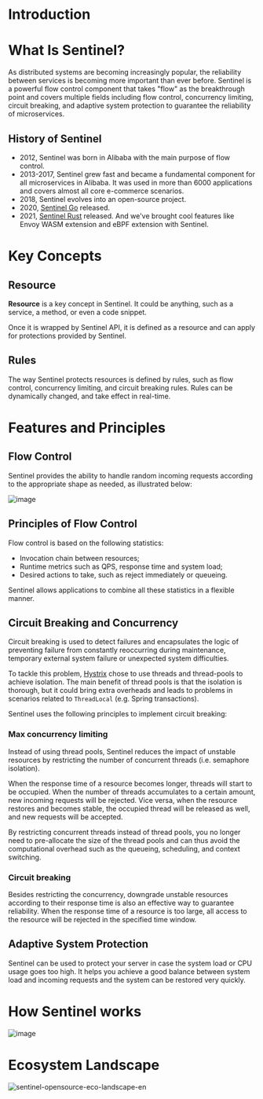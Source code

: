 # Introduction

# What Is Sentinel?

As distributed systems are becoming increasingly popular, the reliability between services is becoming more important than ever before. Sentinel is a powerful flow control component that takes "flow" as the breakthrough point and covers multiple fields including flow control, concurrency limiting, circuit breaking, and adaptive system protection to guarantee the reliability of microservices.

## History of Sentinel

* 2012, Sentinel was born in Alibaba with the main purpose of flow control.
* 2013-2017, Sentinel grew fast and became a fundamental component for all microservices in Alibaba. It was used in more than 6000 applications and covers almost all core e-commerce scenarios. 
* 2018, Sentinel evolves into an open-source project.
* 2020, [Sentinel Go](https://github.com/alibaba/sentinel-golang) released.
* 2021, [Sentinel Rust](https://github.com/sentinel-group/sentinel-rust) released. And we've brought cool features like Envoy WASM extension and eBPF extension with Sentinel.

# Key Concepts

## Resource

**Resource** is a key concept in Sentinel. It could be anything, such as a service, a method, or even a code snippet.

Once it is wrapped by Sentinel API, it is defined as a resource and can apply for protections provided by Sentinel.

## Rules

The way Sentinel protects resources is defined by rules, such as flow control, concurrency limiting, and circuit breaking rules. Rules can be dynamically changed, and take effect in real-time.

# Features and Principles

## Flow Control

Sentinel provides the ability to handle random incoming requests according to the appropriate shape as needed, as illustrated below:

![image](./img/sentinel-flow-overview-en.jpg)

## Principles of Flow Control

Flow control is based on the following statistics:

* Invocation chain between resources;
* Runtime metrics such as QPS, response time and system load;
* Desired actions to take, such as reject immediately or queueing.

Sentinel allows applications to combine all these statistics in a flexible manner. 

## Circuit Breaking and Concurrency

Circuit breaking is used to detect failures and encapsulates the logic of preventing failure from constantly reoccurring during maintenance, temporary external system failure or unexpected system difficulties. 

To tackle this problem, [Hystrix](https://github.com/Netflix/Hystrix/wiki#what-problem-does-hystrix-solve) chose to use threads and thread-pools to achieve isolation. The main benefit of thread pools is that the isolation is thorough, but it could bring extra overheads and leads to problems in scenarios related to `ThreadLocal` (e.g. Spring transactions).

Sentinel uses the following principles to implement circuit breaking:

### Max concurrency limiting

Instead of using thread pools, Sentinel reduces the impact of unstable resources by restricting the number of concurrent threads (i.e. semaphore isolation).

When the response time of a resource becomes longer, threads will start to be occupied. When the number of threads accumulates to a certain amount, new incoming requests will be rejected. Vice versa, when the resource restores and becomes stable, the occupied thread will be released as well, and new requests will be accepted. 

By restricting concurrent threads instead of thread pools, you no longer need to pre-allocate the size of the thread pools and can thus avoid the computational overhead such as the queueing, scheduling, and context switching.

### Circuit breaking

Besides restricting the concurrency, downgrade unstable resources according to their response time is also an effective way to guarantee reliability. When the response time of a resource is too large, all access to the resource will be rejected in the specified time window.

## Adaptive System Protection

Sentinel can be used to protect your server in case the system load or CPU usage goes too high. It helps you achieve a good balance between system load and incoming requests and the system can be restored very quickly.

# How Sentinel works

![image](https://user-images.githubusercontent.com/9434884/69955207-1e5d3c00-1538-11ea-9ab2-297efff32809.png)

# Ecosystem Landscape

![sentinel-opensource-eco-landscape-en](https://user-images.githubusercontent.com/9434884/78636450-ef3a4b00-78da-11ea-89ce-c7a2b58c2deb.png)